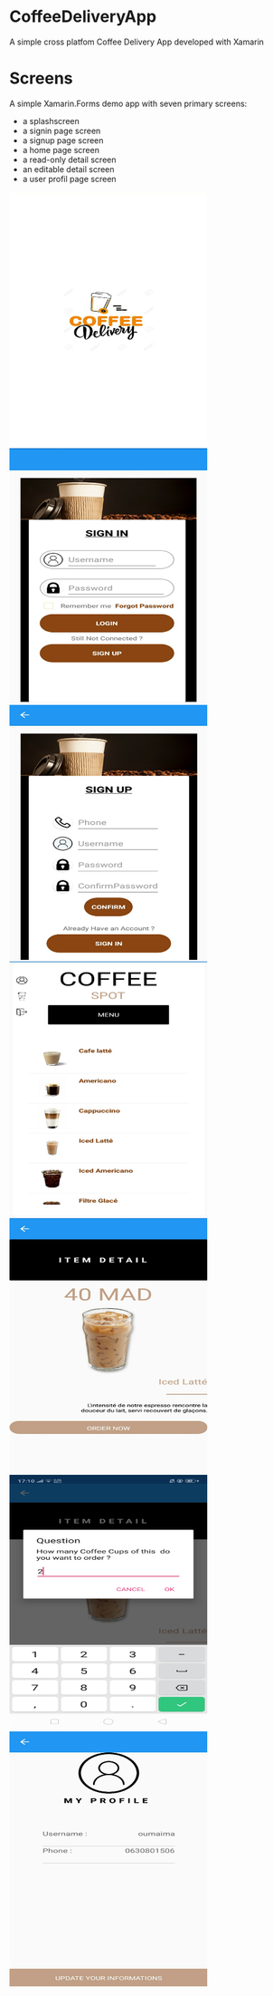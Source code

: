 # CoffeeDeliveryApp
A simple cross platfom Coffee Delivery App developed with Xamarin
# Screens 
A simple Xamarin.Forms demo app with seven primary screens:

-  a splashscreen
-  a signin page screen
-  a signup page screen 
-  a home page screen 
-  a read-only detail screen
-  an editable detail screen
-  a user profil page screen 

<img src="./Screenshots/SplashScreen.jpeg" width="350" height="450"/>
<img src="./Screenshots/SignInPage.jpeg" width="350" height="450"/>
<img src="./Screenshots/SignUpPage.jpeg" width="350" height="450"/>
<img src="./Screenshots/HomePage.jpeg" width="350" height="450"/>
<img src="./Screenshots/DetailPage.jpeg" width="350" height="450"/>
<img src="./Screenshots/DetailPage1.jpeg" width="350" height="450"/>
<img src="./Screenshots/UserProfilePage.jpeg" width="350" height="450"/>
